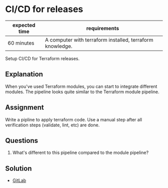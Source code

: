 # CI/CD for releases

|expected time|requirements                                             |
|-------------|---------------------------------------------------------|
|60 minutes   |A computer with terraform installed, terraform knowledge.|

Setup CI/CD for Terraform releases.

## Explanation

When you've used Terraform modules, you can start to integrate different modules. The pipeline looks quite similar to the Terraform module pipeline.

## Assignment

Write a pipline to apply terraform code. Use a manual step after all verification steps (validate, lint, etc) are done.

## Questions

1. What's different to this pipeline compared to the module pipeline?

## Solution

- [GitLab](3-cicd-for-releases-gitlab.yml)
